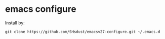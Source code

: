 # emacs configure

Install by:
```
git clone https://github.com/SHsdust/emacsv27-configure.git ~/.emacs.d
```
